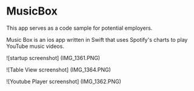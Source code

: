 # MusicBox
This app serves as a code sample for potential employers. 

Music Box is an ios app written in Swift that uses Spotify's charts to play YouTube music videos.

![startup screenshot] (IMG_1361.PNG)

![Table View screenshot] (IMG_1364.PNG)

![Youtube Player screenshot] (IMG_1362.PNG)
